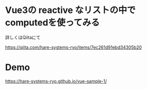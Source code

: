 # Vue3の reactive なリストの中でcomputedを使ってみる

詳しくはQiitaにて

https://qiita.com/hare-systems-ryo/items/7ec261d91ebd34305b20

# Demo

https://hare-systems-ryo.github.io/vue-sample-1/
